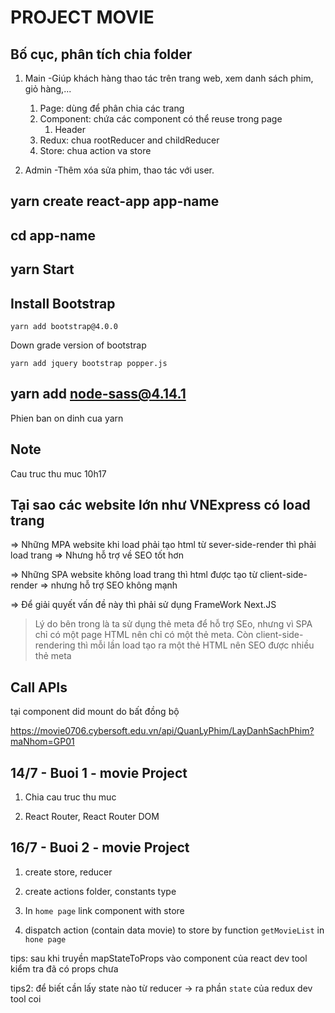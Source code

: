 # PROJECT MOVIE

## Bố cục, phân tích chia folder

1. Main
   -Giúp khách hàng thao tác trên trang web, xem danh sách phim, giỏ hàng,...

   1. Page: dùng để phân chia các trang
   2. Component: chứa các component có thể reuse trong page
      1. Header
   3. Redux: chua rootReducer and childReducer
   4. Store: chua action va store

2. Admin
   -Thêm xóa sửa phim, thao tác với user.

## yarn create react-app app-name

## cd app-name

## yarn Start

## Install Bootstrap

```
yarn add bootstrap@4.0.0
```

Down grade version of bootstrap

```
yarn add jquery bootstrap popper.js
```

## yarn add node-sass@4.14.1

Phien ban on dinh cua yarn

## Note

Cau truc thu muc
10h17

## Tại sao các website lớn như VNExpress có load trang

=> Những MPA website khi load phải tạo html từ sever-side-render thì phải load trang => Nhưng hỗ trợ về SEO tốt hơn

=> Những SPA website không load trang thì html được tạo từ client-side-render => nhưng hỗ trợ SEO không mạnh

=> Để giải quyết vấn đề này thì phải sử dụng FrameWork Next.JS

> Lý do bên trong là ta sử dụng thẻ meta để hỗ trợ SEo, nhưng vì SPA chỉ có một page HTML nên chỉ có một thẻ meta. Còn client-side-rendering thì mỗi lần load tạo ra một thẻ HTML nên SEO được nhiều thẻ meta

## Call APIs

tại component did mount do bất đồng bộ

https://movie0706.cybersoft.edu.vn/api/QuanLyPhim/LayDanhSachPhim?maNhom=GP01

## 14/7 - Buoi 1 - movie Project

1. Chia cau truc thu muc

2. React Router, React Router DOM

## 16/7 - Buoi 2 - movie Project

1. create store, reducer

2. create actions folder, constants type

3. In `home page` link component with store

4. dispatch action (contain data movie) to store by function `getMovieList` in `hone page`

tips: sau khi truyền mapStateToProps vào component của react dev tool kiểm tra đã có props chưa

tips2: để biết cần lấy state nào từ reducer -> ra phần `state` của redux dev tool coi
